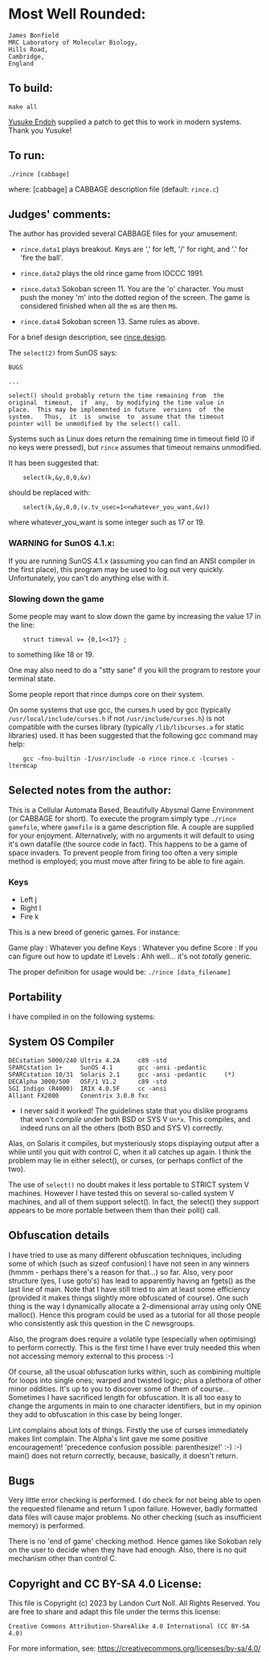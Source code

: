 # Most Well Rounded:

	James Bonfield
	MRC Laboratory of Molecular Biology,
	Hills Road,
	Cambridge,
	England


## To build:

    make all

[Yusuke Endoh](/winners.html#Yusuke_Endoh) supplied a patch to get this to work
in modern systems. Thank you Yusuke!



## To run:

	./rince [cabbage]

where:
	[cabbage]	a CABBAGE description file  (default: `rince.c`)






## Judges' comments:
    
The author has provided several CABBAGE files for your amusement:

- `rince.data1` plays breakout.  Keys are ',' for left, '/' for right, and '.' for 'fire the ball'.

- `rince.data2` plays the old rince game from IOCCC 1991.

- `rince.data3`	Sokoban screen 11. You are the 'o' character. You must push the
money 'm' into the dotted region of the screen. The game is considered finished
when all the `m`s are then `M`s.

- `rince.data4`	Sokoban screen 13. Same rules as above.

For a brief design description, see [rince.design](rince.design).

The `select(2)` from SunOS says:

	BUGS

	...

	select() should probably return the time remaining from  the
	original  timeout,  if  any,  by modifying the time value in
	place.  This may be implemented in future  versions  of  the
	system.   Thus,  it  is  unwise  to  assume that the timeout
	pointer will be unmodified by the select() call.

Systems such as Linux does return the remaining time in timeout
field (0 if no keys were pressed), but `rince` assumes that
timeout remains unmodified.

It has been suggested that:

	    select(k,&y,0,0,&v)
	
should be replaced with:

	    select(k,&y,0,0,(v.tv_usec=1<<whatever_you_want,&v))
	
where whatever_you_want is some integer such as 17 or 19.

### WARNING for SunOS 4.1.x:

If you are running SunOS 4.1.x (assuming you can find an ANSI
compiler in the first place), this program may be used to log
out very quickly.  Unfortunately, you can't do anything else
with it.

### Slowing down the game

Some people may want to slow down the game by increasing the
value 17 in the line:


	    struct timeval v= {0,1<<17} ;  

	
to something like 18 or 19.

One may also need to do a "stty sane" if you kill the program
to restore your terminal state.

Some people report that rince dumps core on their system.

On some systems that use gcc, the curses.h used by gcc (typically
`/usr/local/include/curses.h` if not `/usr/include/curses.h`) is not compatible
with the curses library (typically `/lib/libcurses.a` for static libraries)
used. It has been suggested that the following gcc command may help:


	    gcc -fno-builtin -I/usr/include -o rince rince.c -lcurses -ltermcap
    

## Selected notes from the author:

This is a Cellular Automata Based, Beautifully Abysmal Game Environment (or
CABBAGE for short). To execute the program simply type `./rince gamefile`,
where `gamefile` is a game description file. A couple are supplied for
your enjoyment. Alternatively, with no arguments it will default to using
it's own datafile (the source code in fact). This happens to be a game of
space invaders. To prevent people from firing too often a very simple
method is employed; you must move after firing to be able to fire again.

### Keys

- Left  	    j
- Right 	    l
- Fire   	    k

This is a new breed of generic games. For instance:

Game play   : Whatever you define
Keys        : Whatever you define
Score       : If you can figure out how to update it!
Levels      : Ahh well... it's not *totally* generic.

The proper definition for usage would be: `./rince [data_filename]`

Portability
-----------

I have compiled in on the following systems:

System              OS              Compiler        
-------------------------------------------------------------------------

    DECstation 5000/240 Ultrix 4.2A     c89 -std
    SPARCstation 1+     SunOS 4.1       gcc -ansi -pedantic
    SPARCstation 10/31  Solaris 2.1     gcc -ansi -pedantic     (*)
    DECAlpha 3000/500   OSF/1 V1.2      c89 -std
    SGI Indigo (R4000)  IRIX 4.0.5F     cc -ansi
    Alliant FX2800      Conentrix 3.0.0 fxc

* I never said it worked! The guidelines state that you dislike programs that
won't *compile* under both BSD or SYS V `Un*x`. This compiles, and indeed runs
on all the others (both BSD and SYS V) correctly.

Alas, on Solaris it compiles, but mysteriously stops displaying output
after a while until you quit with control C, when it all catches up again.
I think the problem may lie in either select(), or curses, (or perhaps
conflict of the two).

The use of `select()` no doubt makes it less portable to STRICT system V
machines. However I have tested this on several so-called system V
machines, and all of them support select(). In fact, the select() they
support appears to be more portable between them than their poll() call.

Obfuscation details
-------------------

I have tried to use as many different obfuscation techniques, including
some of which (such as sizeof confusion) I have not seen in any winners
(hmmm - perhaps there's a reason for that...) so far. Also, very poor
structure (yes, I use goto's) has lead to apparently having an fgets() as
the last line of main. Note that I have still tried to aim at least some
efficiency (provided it makes things slightly more obfuscated of course).
One such thing is the way I dynamically allocate a 2-dimensional array
using only ONE malloc(). Hence this program could be used as a tutorial
for all those people who consistently ask this question in the C
newsgroups.

Also, the program does require a volatile type (especially when
optimising) to perform correctly. This is the first time I have ever
truly needed this when not accessing memory external to this process :-)

Of course, all the usual obfuscation lurks within, such as combining
multiple for loops into single ones; warped and twisted logic; plus a
plethora of other minor oddities. It's up to you to discover some of them
of course... Sometimes I have sacrificed length for obfuscation. It is all
too easy to change the arguments in main to one character identifiers, but
in my opinion they add to obfuscation in this case by being longer.

Lint complains about lots of things. Firstly the use of curses immediately
makes lint complain. The Alpha's lint gave me some positive encouragement!
'precedence confusion possible: parenthesize!' :-) :-)
main() does not return correctly, because, basically, it doesn't return.

Bugs
----

Very little error checking is performed. I do check for not being able to
open the requested filename and return 1 upon failure. However, badly
formatted data files will cause major problems. No other checking (such as
insufficient memory) is performed.

There is no 'end of game' checking method. Hence games like Sokoban rely
on the user to decide when they have had enough. Also, there is no quit
mechanism other than control C.

## Copyright and CC BY-SA 4.0 License:

This file is Copyright (c) 2023 by Landon Curt Noll.  All Rights Reserved.
You are free to share and adapt this file under the terms this license:

    Creative Commons Attribution-ShareAlike 4.0 International (CC BY-SA 4.0)

For more information, see: https://creativecommons.org/licenses/by-sa/4.0/
